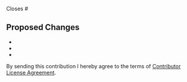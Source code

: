 Closes #

## Proposed Changes

  -
  -
  -

By sending this contribution I hereby agree to the terms of [Contributor License Agreement](https://github.com/PreICO/bailsbot/blob/master/CLA.md).
